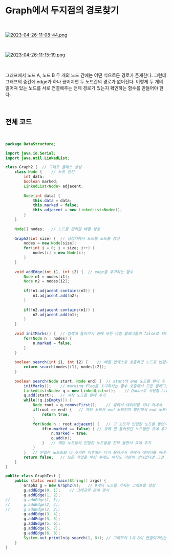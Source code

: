 # Graph에서 두지점의 경로찾기

</br>

[![2023-04-26-11-08-44.png](https://i.postimg.cc/Jnt7wPzB/2023-04-26-11-08-44.png)](https://postimg.cc/mzfWC3Mb)

</br>

[![2023-04-26-11-15-19.png](https://i.postimg.cc/zXqWLHp2/2023-04-26-11-15-19.png)](https://postimg.cc/YjyjZ95Q)

</br>

그래프에서 노드 A, 노드 B 두 개의 노드 간에는 어떤 식으로든 경로가 존재한다. 그런데 그래프의 중간에 edge가 하나 끊어지면 두 노드간의 경로가 없어진다. 이렇게 두 개의 떨어져 있는 노드를 서로 연결해주는 전제 경로가 있는지 확인하는 함수를 만들어야 한다.

</br>

## 전체 코드

</br>

``` java
package DataStructure;

import java.io.Serial;
import java.util.LinkedList;

class Graph2 {	// 그래프 클래스 생성 
	class Node {	// 노드 선언 
		int data;
		boolean marked;
		LinkedList<Node> adjacent;
		
		Node(int data) {
			this.data = data;
			this.marked = false;
			this.adjacent = new LinkedList<Node>();
		}
	}
	
	Node[] nodes;	// 노드를 관리할 배열 생성 
	
	Graph2(int size) {	// 생성자에서 노드를 노드를 생성 
		nodes = new Node[size];
		for(int i = 0; i < size; i++) {
			nodes[i] = new Node(i);
		}
	}
	
	void addEdge(int i1, int i2) {	// edge를 추가하는 함수 
		Node n1 = nodes[i1];
		Node n2 = nodes[i2];
		
		if(!n1.adjacent.contains(n2)) {
			n1.adjacent.add(n2);
		}
		
		if(!n2.adjacent.contains(n1)) {
			n2.adjacent.add(n1);
		}
	}
	
	void initMarks() {	// 검색에 들어가기 전에 모든 마킹 플래그들이 false로 되어 있는지 확실히 하기 위해서 마킹 플래그를 전부 false로 초기화 해주는 함
		for(Node n : nodes) {
			n.marked = false;
		}
	}
	
	boolean search(int i1, int i2) {	// 배열 인덱스로 호출하면 노드로 변환해서 호출하는 함
		return search(nodes[i1], nodes[i2]);
	}
	
	boolean search(Node start, Node end) {	// start와 end 노드를 받아 두 개의 노드간에 경로가 존재하는지 확인하는 함수 
		initMarks();	// marking flag를 초기화하는 함수 호출해서 모든 플래그들이 false가 되도록 함 
		LinkedList<Node> q = new LinkedList<>();	// Queue로 사용할 LinkedList 생성 
		q.add(start);	// 시작 노드를 큐에 추가 
		while(!q.isEmpty()) {
			Node root = q.removeFirst();	// 큐에서 데이터를 하나 꺼내서 
			if(root == end) {	// 꺼낸 노드가 end 노드인지 확인해서 end 노드이면 바로 true를 반환해서 함수를 종료 
				return true;
			}
			for(Node n : root.adjacent) {	// 그 노드의 인접한 노드를 돌면서 
				if(n.marked == false) {	// 큐에 안 들어왔던 노드들만 큐에 추가 
					n.marked = true;
					q.add(n);
				}	// 해당 노드들의 인접한 노드들을 전부 돌면서 큐에 추가  
			}
		}	// 인접한 노드들을 다 추가한 이후에는 다시 올라가서 큐에서 데이터를 꺼내서 똑같은 작업을 큐에 데이터가 하나도 남아있지 않을 때까지 반복
		return false;	// 모든 작업을 마친 후에도 아직도 리턴이 안되었다면 그건 경로를 찾지 못했다는 의미로 false를 반환 
	}
}

public class GraphTest {
	public static void main(String[] args) {
		Graph2 g = new Graph2(9);	// 9개의 노드를 가지는 그래프를 생성 
		g.addEdge(0, 1);	// 그래프의 관계 명시 
		g.addEdge(1, 2);
//		g.addEdge(1, 3);
//		g.addEdge(2, 4);
//		g.addEdge(2, 3);
		g.addEdge(3, 4);
		g.addEdge(3, 5);
		g.addEdge(5, 6);
		g.addEdge(5, 7);
		g.addEdge(6, 8);
		System.out.println(g.search(1, 8));	// 그래프의 1과 8이 연결되어있는지 확인 
	}
}
```

</br>